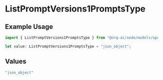 # ListPromptVersions1PromptsType

## Example Usage

```typescript
import { ListPromptVersions1PromptsType } from "@orq-ai/node/models/operations";

let value: ListPromptVersions1PromptsType = "json_object";
```

## Values

```typescript
"json_object"
```